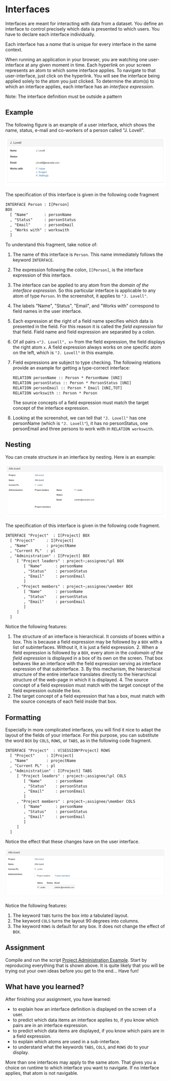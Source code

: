 # Interfaces

Interfaces are meant for interacting with data from a dataset. You define an interface to control precisely which data is presented to which users. You have to declare each interface individually.

Each interface has a _name_ that is unique for every interface in the same context.

When running an application in your browser, you are watching one user-interface at any given moment in time. Each hyperlink on your screen represents an atom to which some interface applies. To navigate to that user-interface, just click on the hyperlink. You will see the interface being applied solely to the atom you just clicked. To determine the atom\(s\) to which an interface applies, each interface has an _interface expression_.

Note: The interface definition must be outside a pattern

## Example

The following figure is an example of a user interface, which shows the name, status, e-mail and co-workers of a person called "J. Lovell".

![Example of a user interface](https://github.com/AmpersandTarski/documentation/blob/master/Figures/InterfaceLovellRaw.jpg?raw=true)

The specification of this interface is given in the following code fragment

```text
INTERFACE Person : I[Person]
BOX
  [ "Name"       : personName
  , "Status"     : personStatus
  , "Email"      : personEmail
  , "Works with" : workswith 
  ]
```

To understand this fragment, take notice of:

1. The name of this interface is `Person`. This name immediately follows the keyword `INTERFACE`.
2. The expression following the colon, `I[Person]`, is the interface expression of this interface.
3. The interface can be applied to any atom from the _domain of the interface expression_. So this particular interface is applicable to any atom of type `Person`. In the screenshot, it applies to `"J. Lovell"`.
4. The labels "Name", "Status", "Email", and "Works with" correspond to field names in the user interface.  
5. Each expression at the right of a field name specifies which data is presented in the field. For this reason it is called the _field expression_ for that field. Field name and field expression are separated by a colon.
6. Of all pairs `<"J. Lovell", x>` from the field expression, the field displays the right atom `x`. A field expression always works on one specific atom on the left, which is `"J. Lovell"` in this example.
7. Field expressions are subject to type checking. The following relations provide an example for getting a type-correct interface:

   ```text
   RELATION personName :: Person * PersonName [UNI]
   RELATION personStatus :: Person * PersonStatus [UNI]
   RELATION personEmail :: Person * Email [UNI,TOT]
   RELATION workswith :: Person * Person
   ```

   The source concepts of a field expression must match the target concept of the interface expression.

8. Looking at the screenshot, we can tell that `"J. Lovell"` has one personName \(which is `"J. Lovell"`\), it has no personStatus, one personEmail and three persons to work with in `RELATION workswith`.

## Nesting

You can create structure in an interface by nesting. Here is an example:

![Example of a nested user interface](https://github.com/AmpersandTarski/documentation/blob/master/Figures/InterfaceAlphaBoardNested.jpg?raw=true)

The specification of this interface is given in the following code fragment.

```text
INTERFACE "Project"  : I[Project] BOX
  [ "Project"     : I[Project]
  , "Name"        : projectName
  , "Current PL"  : pl
  , "Administration" : I[Project] BOX
     [ "Project leaders" : project~;assignee/\pl BOX
        [ "Name"      : personName
        , "Status"    : personStatus
        , "Email"     : personEmail
        ]
     , "Project members" : project~;assignee/\member BOX
        [ "Name"      : personName
        , "Status"    : personStatus
        , "Email"     : personEmail
        ]
     ]
  ]
```

Notice the following features:  
1. The structure of an interface is hierarchical. It consists of boxes within a box. This is because a field expression may be followed by a `BOX` with a list of subinterfaces. Without it, it is just a field expression. 2. When a field expression is followed by a `BOX`, every atom in the _codomain of the field expression_ is displayed in a box of its own on the screen. That box behaves like an interface with the field expression serving as interface expression of that subinterface. 3. By this mechanism, the hierarchical structure of the entire interface translates directly to the hierarchical structure of the web-page in which it is displayed. 4. The source concept of a field expression must match with the target concept of the field expression outside the box.  
5. The target concept of a field expression that has a box, must match with the source concepts of each field inside that box.

## Formatting

Especially in more complicated interfaces, you will find it nice to adapt the layout of the fields of your interface. For this purpose, you can substitute the word `BOX` by `COLS`, `ROWS`, or `TABS`, as in the following code fragment.

```text
INTERFACE "Project"  : V[SESSION*Project] ROWS
  [ "Project"     : I[Project]
  , "Name"        : projectName
  , "Current PL"  : pl
  , "Administration" : I[Project] TABS
     [ "Project leaders" : project~;assignee/\pl COLS
        [ "Name"      : personName
        , "Status"    : personStatus
        , "Email"     : personEmail
        ]
     , "Project members" : project~;assignee/\member COLS
        [ "Name"      : personName
        , "Status"    : personStatus
        , "Email"     : personEmail
        ]
     ]
  ]
```

Notice the effect that these changes have on the user interface.

![Example of formatting by COLS, ROWS, or TABS](https://github.com/AmpersandTarski/documentation/blob/master/Figures/InterfaceAlphaBoardFormatted.jpg?raw=true)

Notice the following features:  
1. The keyword `TABS` turns the box into a tabulated layout.  
2. The keyword `COLS` turns the layout 90 degrees into columns.  
3. The keyword `ROWS` is default for any box. It does not change the effect of `BOX`.

## Assignment

Compile and run the script [Project Administration Example](https://github.com/AmpersandTarski/ampersand-models/tree/master/Examples/ProjectAdministration). Start by reproducing everything that is shown above. It is quite likely that you will be trying out your own ideas before you get to the end... Have fun!

## What have you learned?

After finishing your assignment, you have learned:

* to explain how an interface definition is displayed on the screen of a user.
* to predict which data items an interface applies to, if you know which pairs are in an interface expression.
* to predict which data items are displayed, if you know which pairs are in a field expression.
* to explain which atoms are used in a sub-interface.
* to understand what the keywords `TABS`, `COLS`, and `ROWS` do to your display.

 More than one interfaces may apply to the same atom. That gives you a choice on runtime to which interface you want to navigate. If no interface applies, that atom is not navigable.

